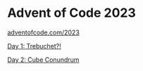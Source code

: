 # Advent of Code 2023

[adventofcode.com/2023](https://adventofcode.com/2023)

[Day 1: Trebuchet?!](https://adventofcode.com/2023/day/1)

[Day 2: Cube Conundrum](https://adventofcode.com/2023/day/2)
